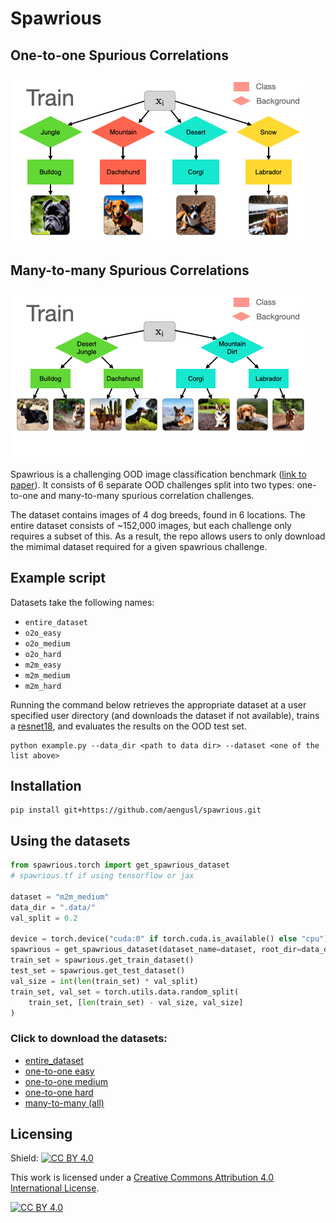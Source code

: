 # Spawrious

## One-to-one Spurious Correlations
![gif](twitter_gif_preview_o2o.gif)

## Many-to-many Spurious Correlations
![gif](twitter_gif_preview_m2m.gif)

Spawrious is a challenging OOD image classification benchmark ([link to paper](https://arxiv.org/abs/2303.05470)). It consists of 6 separate OOD challenges split into two types: one-to-one and many-to-many spurious correlation challenges.

The dataset contains images of 4 dog breeds, found in 6 locations. The entire dataset consists of ~152,000 images, but each challenge only requires a subset of this. As a result, the repo allows users to only download the mimimal dataset required for a given spawrious challenge. 

## Example script

Datasets take the following names: 
- `entire_dataset` 
- `o2o_easy`
- `o2o_medium`
- `o2o_hard`
- `m2m_easy`
- `m2m_medium`
- `m2m_hard` 
 
Running the command below retrieves the appropriate dataset at a user specified user directory (and downloads the dataset if not available), trains a [resnet18](https://pytorch.org/hub/pytorch_vision_resnet/), and evaluates the results on the OOD test set.

```
python example.py --data_dir <path to data dir> --dataset <one of the list above>
```

## Installation
```
pip install git+https://github.com/aengusl/spawrious.git
```


## Using the datasets
```python
from spawrious.torch import get_spawrious_dataset
# spawrious.tf if using tensorflow or jax

dataset = "m2m_medium"
data_dir = ".data/"
val_split = 0.2

device = torch.device("cuda:0" if torch.cuda.is_available() else "cpu")
spawrious = get_spawrious_dataset(dataset_name=dataset, root_dir=data_dir)
train_set = spawrious.get_train_dataset()
test_set = spawrious.get_test_dataset()
val_size = int(len(train_set) * val_split)
train_set, val_set = torch.utils.data.random_split(
    train_set, [len(train_set) - val_size, val_size]
)
```

### Click to download the datasets:
- [entire_dataset](https://www.dropbox.com/s/e40j553480h3f3s/spawrious224.tar.gz?dl=1)
- [one-to-one easy](https://www.dropbox.com/s/kwhiv60ihxe3owy/spawrious__o2o_easy.tar.gz?dl=1)
- [one-to-one medium](https://www.dropbox.com/s/x03gkhdwar5kht4/spawrious224__o2o_medium.tar.gz?dl=1)
- [one-to-one hard](https://www.dropbox.com/s/p1ry121m2gjj158/spawrious__o2o_hard.tar.gz?dl=1)
- [many-to-many (all)](https://www.dropbox.com/s/5usem63nfub266y/spawrious__m2m.tar.gz?dl=1)

## Licensing

Shield: [![CC BY 4.0][cc-by-shield]][cc-by]

This work is licensed under a
[Creative Commons Attribution 4.0 International License][cc-by].

[![CC BY 4.0][cc-by-image]][cc-by]

[cc-by]: http://creativecommons.org/licenses/by/4.0/
[cc-by-image]: https://i.creativecommons.org/l/by/4.0/88x31.png
[cc-by-shield]: https://img.shields.io/badge/License-CC%20BY%204.0-lightgrey.svg
